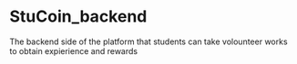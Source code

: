 # StuCoin_backend
The backend side of the platform that students can take volounteer works to obtain expierience and rewards

